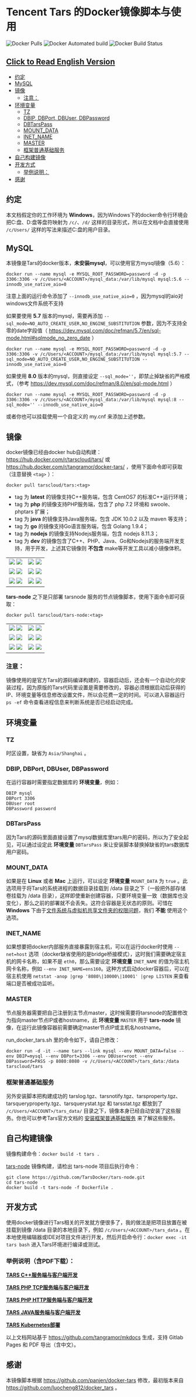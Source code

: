 # Tencent Tars 的Docker镜像脚本与使用

![Docker Pulls](https://img.shields.io/docker/pulls/tarscloud/tars.svg) ![Docker Automated build](https://img.shields.io/docker/automated/tarscloud/tars.svg) ![Docker Build Status](https://img.shields.io/docker/build/tarscloud/tars.svg)

## [Click to Read English Version](https://github.com/tangramor/docker-tars/blob/master/docs/README_en.md)

* [约定](#约定)
* [MySQL](#mysql)
* [镜像](#镜像)
  * [注意：](#注意)
* [环境变量](#环境变量)
  * [TZ](#tz)
  * [DBIP, DBPort, DBUser, DBPassword](#dbip-dbport-dbuser-dbpassword)
  * [DBTarsPass](#dbtarspass)
  * [MOUNT_DATA](#mount_data)
  * [INET_NAME](#inet_name)
  * [MASTER](#master)
  * [框架普通基础服务](#框架普通基础服务)
* [自己构建镜像](#自己构建镜像)
* [开发方式](#开发方式)
  * [举例说明：](#举例说明)
* [感谢](#感谢)


约定
-----

本文档假定你的工作环境为 **Windows**，因为Windows下的docker命令行环境会把C:盘、D:盘等盘符映射为 `/c/`、`/d/` 这样的目录形式，所以在文档中会直接使用 `/c/Users/` 这样的写法来描述C:盘的用户目录。


MySQL
-----

本镜像是Tars的docker版本，**未安装mysql**，可以使用官方mysql镜像（5.6）：
```
docker run --name mysql -e MYSQL_ROOT_PASSWORD=password -d -p 3306:3306 -v /c/Users/<ACCOUNT>/mysql_data:/var/lib/mysql mysql:5.6 --innodb_use_native_aio=0
```

注意上面的运行命令添加了 `--innodb_use_native_aio=0` ，因为mysql的aio对windows文件系统不支持


如果要使用 **5.7** 版本的mysql，需要再添加 `--sql_mode=NO_AUTO_CREATE_USER,NO_ENGINE_SUBSTITUTION` 参数，因为不支持全零的date字段值（ https://dev.mysql.com/doc/refman/5.7/en/sql-mode.html#sqlmode_no_zero_date ）
```
docker run --name mysql -e MYSQL_ROOT_PASSWORD=password -d -p 3306:3306 -v /c/Users/<ACCOUNT>/mysql_data:/var/lib/mysql mysql:5.7 --sql_mode=NO_AUTO_CREATE_USER,NO_ENGINE_SUBSTITUTION --innodb_use_native_aio=0
```


如果使用 **8.0** 版本的mysql，则直接设定 `--sql_mode=''`，即禁止掉缺省的严格模式，（参考 https://dev.mysql.com/doc/refman/8.0/en/sql-mode.html ）

```
docker run --name mysql -e MYSQL_ROOT_PASSWORD=password -d -p 3306:3306 -v /c/Users/<ACCOUNT>/mysql_data:/var/lib/mysql mysql:8 --sql_mode='' --innodb_use_native_aio=0
```

或者你也可以挂载使用一个自定义的 my.cnf 来添加上述参数。



镜像
----

docker镜像已经由docker hub自动构建：https://hub.docker.com/r/tarscloud/tars/ 或 https://hub.docker.com/r/tangramor/docker-tars/ ，使用下面命令即可获取（注意替换 `<tag>` ）：
```
docker pull tarscloud/tars:<tag>
```

* tag 为 **latest** 的镜像支持C++服务端，包含 CentOS7 的标准C++运行环境；
* tag 为 **php** 的镜像支持PHP服务端，包含了 php 7.2 环境和 swoole、phptars 扩展；
* tag 为 **java** 的镜像支持Java服务端，包含 JDK 10.0.2 以及 maven 等支持；
* tag 为 **go** 的镜像支持Go语言服务端，包含 Golang 1.9.4；
* tag 为 **nodejs** 的镜像支持Nodejs服务端，包含 nodejs 8.11.3；
* tag 为 **dev** 的镜像包含了C++、PHP、Java、Go和Nodejs的服务端开发支持，用于开发，上述其它镜像则 **不包含** make等开发工具以减小镜像体积。

|            |            |
| ---------- | ---------- |
| [![](https://images.microbadger.com/badges/version/tarscloud/tars.svg)](https://microbadger.com/images/tarscloud/tars "Get your own version badge on microbadger.com") [![](https://images.microbadger.com/badges/image/tarscloud/tars.svg)](https://microbadger.com/images/tarscloud/tars "Get your own image badge on microbadger.com") | [![](https://images.microbadger.com/badges/version/tarscloud/tars:php.svg)](https://microbadger.com/images/tarscloud/tars:php "Get your own version badge on microbadger.com") [![](https://images.microbadger.com/badges/image/tarscloud/tars:php.svg)](https://microbadger.com/images/tarscloud/tars:php "Get your own image badge on microbadger.com") |
| [![](https://images.microbadger.com/badges/version/tarscloud/tars:nodejs.svg)](https://microbadger.com/images/tarscloud/tars:nodejs "Get your own version badge on microbadger.com") [![](https://images.microbadger.com/badges/image/tarscloud/tars:nodejs.svg)](https://microbadger.com/images/tarscloud/tars:nodejs "Get your own image badge on microbadger.com") | [![](https://images.microbadger.com/badges/version/tarscloud/tars:java.svg)](https://microbadger.com/images/tarscloud/tars:java "Get your own version badge on microbadger.com") [![](https://images.microbadger.com/badges/image/tarscloud/tars:java.svg)](https://microbadger.com/images/tarscloud/tars:java "Get your own image badge on microbadger.com") |
| [![](https://images.microbadger.com/badges/version/tarscloud/tars:go.svg)](https://microbadger.com/images/tarscloud/tars:go "Get your own version badge on microbadger.com") [![](https://images.microbadger.com/badges/image/tarscloud/tars:go.svg)](https://microbadger.com/images/tarscloud/tars:go "Get your own image badge on microbadger.com") | [![](https://images.microbadger.com/badges/version/tarscloud/tars:dev.svg)](https://microbadger.com/images/tarscloud/tars:dev "Get your own version badge on microbadger.com") [![](https://images.microbadger.com/badges/image/tarscloud/tars:dev.svg)](https://microbadger.com/images/tarscloud/tars:dev "Get your own image badge on microbadger.com")


**tars-node** 之下是只部署 tarsnode 服务的节点镜像脚本，使用下面命令即可获取：
```
docker pull tarscloud/tars-node:<tag>
```

|            |            |
| ---------- | ---------- |
| [![](https://images.microbadger.com/badges/version/tarscloud/tars-node.svg)](https://microbadger.com/images/tarscloud/tars-node "Get your own version badge on microbadger.com") [![](https://images.microbadger.com/badges/image/tarscloud/tars-node.svg)](https://microbadger.com/images/tarscloud/tars-node "Get your own image badge on microbadger.com") | [![](https://images.microbadger.com/badges/version/tarscloud/tars-node:php.svg)](https://microbadger.com/images/tarscloud/tars-node:php "Get your own version badge on microbadger.com") [![](https://images.microbadger.com/badges/image/tarscloud/tars-node:php.svg)](https://microbadger.com/images/tarscloud/tars-node:php "Get your own image badge on microbadger.com") |
| [![](https://images.microbadger.com/badges/version/tarscloud/tars-node:nodejs.svg)](https://microbadger.com/images/tarscloud/tars-node:nodejs "Get your own version badge on microbadger.com") [![](https://images.microbadger.com/badges/image/tarscloud/tars-node:nodejs.svg)](https://microbadger.com/images/tarscloud/tars-node:nodejs "Get your own image badge on microbadger.com") | [![](https://images.microbadger.com/badges/version/tarscloud/tars-node:java.svg)](https://microbadger.com/images/tarscloud/tars-node:java "Get your own version badge on microbadger.com") [![](https://images.microbadger.com/badges/image/tarscloud/tars-node:java.svg)](https://microbadger.com/images/tarscloud/tars-node:java "Get your own image badge on microbadger.com") |
| [![](https://images.microbadger.com/badges/version/tarscloud/tars-node:go.svg)](https://microbadger.com/images/tarscloud/tars-node:go "Get your own version badge on microbadger.com") [![](https://images.microbadger.com/badges/image/tarscloud/tars-node:go.svg)](https://microbadger.com/images/tarscloud/tars-node:go "Get your own image badge on microbadger.com") | [![](https://images.microbadger.com/badges/version/tarscloud/tars-node:dev.svg)](https://microbadger.com/images/tarscloud/tars-node:dev "Get your own version badge on microbadger.com") [![](https://images.microbadger.com/badges/image/tarscloud/tars-node:dev.svg)](https://microbadger.com/images/tarscloud/tars-node:dev "Get your own image badge on microbadger.com") |

### 注意：

镜像使用的是官方Tars的源码编译构建的，容器启动后，还会有一个自动化的安装过程，因为原版的Tars代码里设置是需要修改的，容器必须根据启动后获得的IP、环境变量等信息修改设置文件，所以会花费一定的时间。可以进入容器运行 `ps -ef` 命令查看进程信息来判断系统是否已经启动完成。


环境变量
--------
### TZ

时区设置，缺省为 `Asia/Shanghai` 。


### DBIP, DBPort, DBUser, DBPassword

在运行容器时需要指定数据库的 **环境变量**，例如：
```
DBIP mysql
DBPort 3306
DBUser root
DBPassword password
```


### DBTarsPass

因为Tars的源码里面直接设置了mysql数据库里tars用户的密码，所以为了安全起见，可以通过设定此 **环境变量** `DBTarsPass` 来让安装脚本替换掉缺省的tars数据库用户密码。


### MOUNT_DATA

如果是在 **Linux** 或者 **Mac** 上运行，可以设定 **环境变量** `MOUNT_DATA` 为 `true` 。此选项用于将Tars的系统进程的数据目录挂载到 /data 目录之下（一般把外部存储卷挂载为 /data 目录），这样即使重新创建容器，只要环境变量一致（数据库也没变化），那么之前的部署就不会丢失。这符合容器是无状态的原则。可惜在 **Windows** 下由于[文件系统与虚拟机共享文件夹的权限问题](https://discuss.elastic.co/t/filebeat-docker-running-on-windows-not-allowing-application-to-rotate-the-log/89616/11)，我们 **不能** 使用这个选项。


### INET_NAME
如果想要把docker内部服务直接暴露到宿主机，可以在运行docker时使用 `--net=host` 选项（docker缺省使用的是bridge桥接模式），这时我们需要确定宿主机的网卡名称，如果不是 `eth0`，那么需要设定 **环境变量** `INET_NAME` 的值为宿主机网卡名称，例如 `--env INET_NAME=ens160`。这种方式启动docker容器后，可以在宿主机使用 `netstat -anop |grep '8080\|10000\|10001' |grep LISTEN` 来查看端口是否被成功监听。


### MASTER
节点服务器需要把自己注册到主节点master，这时候需要将tarsnode的配置修改为指向master节点IP或者hostname，此 **环境变量** `MASTER` 用于 **tars-node** 镜像，在运行此镜像容器前需要确定master节点IP或主机名hostname。


run_docker_tars.sh 里的命令如下，请自己修改：
```
docker run -d -it --name tars --link mysql --env MOUNT_DATA=false --env DBIP=mysql --env DBPort=3306 --env DBUser=root --env DBPassword=PASS -p 8080:8080 -v /c/Users/<ACCOUNT>/tars_data:/data tarscloud/tars
```

### 框架普通基础服务
另外安装脚本把构建成功的 tarslog.tgz、tarsnotify.tgz、tarsproperty.tgz、tarsqueryproperty.tgz、tarsquerystat.tgz 和 tarsstat.tgz 都放到了 `/c/Users/<ACCOUNT>/tars_data/` 目录之下，镜像本身已经自动安装了这些服务。你也可以参考Tars官方文档的 [安装框架普通基础服务](https://github.com/TarsCloud/Tars/blob/master/Install.zh.md#44-%E5%AE%89%E8%A3%85%E6%A1%86%E6%9E%B6%E6%99%AE%E9%80%9A%E5%9F%BA%E7%A1%80%E6%9C%8D%E5%8A%A1) 来了解这些服务。



自己构建镜像 
-------------

镜像构建命令：`docker build -t tars .`


[tars-node](https://github.com/TarsDocker/tars-node) 镜像构建，请检出 tars-node 项目后执行命令：

```
git clone https://github.com/TarsDocker/tars-node.git
cd tars-node
docker build -t tars-node -f Dockerfile .
```


开发方式
--------
使用docker镜像进行Tars相关的开发就方便很多了，我的做法是把项目放置在被挂载到镜像 /data 目录的本地目录下，例如 `/c/Users/<ACCOUNT>/tars_data` 。在本地使用编辑器或IDE对项目文件进行开发，然后开启命令行：`docker exec -it tars bash` 进入Tars环境进行编译或测试。

### 举例说明（含PDF下载）：

**[TARS C++服务端与客户端开发](https://tangramor.gitlab.io/tars-docker-guide/1.TARS-CPP-%E6%9C%8D%E5%8A%A1%E7%AB%AF%E4%B8%8E%E5%AE%A2%E6%88%B7%E7%AB%AF%E5%BC%80%E5%8F%91/)**

**[TARS PHP TCP服务端与客户端开发](https://tangramor.gitlab.io/tars-docker-guide/2.TARS-PHP-TCP%E6%9C%8D%E5%8A%A1%E7%AB%AF%E4%B8%8E%E5%AE%A2%E6%88%B7%E7%AB%AF%E5%BC%80%E5%8F%91/)**

**[TARS PHP HTTP服务端与客户端开发](https://tangramor.gitlab.io/tars-docker-guide/3.TARS-PHP-HTTP%E6%9C%8D%E5%8A%A1%E7%AB%AF%E4%B8%8E%E5%AE%A2%E6%88%B7%E7%AB%AF%E5%BC%80%E5%8F%91/)**

**[TARS JAVA服务端与客户端开发](https://tangramor.gitlab.io/tars-docker-guide/4.TARS-JAVA-%E6%9C%8D%E5%8A%A1%E7%AB%AF%E4%B8%8E%E5%AE%A2%E6%88%B7%E7%AB%AF%E5%BC%80%E5%8F%91/)**

**[TARS Kubernetes部署](https://tangramor.gitlab.io/tars-docker-guide/9.TARS-Kubernetes-%E9%83%A8%E7%BD%B2/)**

以上文档网站基于 https://github.com/tangramor/mkdocs 生成，支持 Gitlab Pages 和 PDF 导出（含中文）。


感谢
------

本镜像脚本根据 https://github.com/panjen/docker-tars 修改，最初版本来自 https://github.com/luocheng812/docker_tars 。


